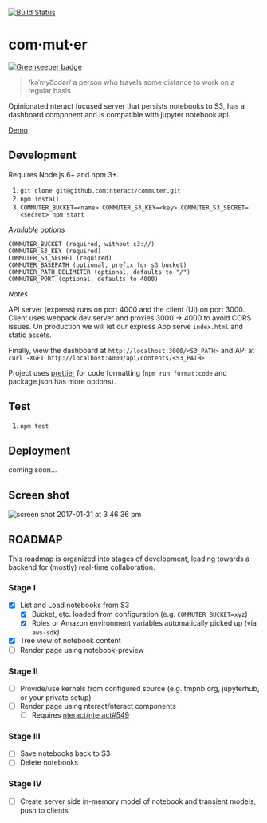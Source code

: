 [![Build Status](https://travis-ci.org/nteract/commuter.svg?branch=master)](https://travis-ci.org/nteract/commuter)

# com·mut·er

[![Greenkeeper badge](https://badges.greenkeeper.io/nteract/commuter.svg)](https://greenkeeper.io/)

> /kəˈmyo͞odər/
> a person who travels some distance to work on a regular basis.

Opinionated nteract focused server that persists notebooks to S3, has a dashboard component and is compatible with jupyter notebook api.

[Demo](https://nteract-commuter.herokuapp.com/)

## Development
Requires Node.js 6+ and npm 3+.

1. `git clone git@github.com:nteract/commuter.git`
1. `npm install`
1. `COMMUTER_BUCKET=<name> COMMUTER_S3_KEY=<key> COMMUTER_S3_SECRET=<secret> npm start`

*Available options*

```
COMMUTER_BUCKET (required, without s3://)
COMMUTER_S3_KEY (required)
COMMUTER_S3_SECRET (required)
COMMUTER_BASEPATH (optional, prefix for s3 bucket)
COMMUTER_PATH_DELIMITER (optional, defaults to "/")
COMMUTER_PORT (optional, defaults to 4000)
```

*Notes*

API server (express) runs on port 4000 and the client (UI) on port 3000. Client uses webpack dev server and proxies 3000 -> 4000 to avoid CORS issues. On production we will let our express App serve `index.html` and static assets.

Finally, view the dashboard at `http://localhost:3000/<S3_PATH>`
and API at `curl -XGET http://localhost:4000/api/contents/<S3_PATH>`

Project uses [prettier](https://github.com/jlongster/prettier) for code formatting (`npm run format:code` and package.json has more options).

## Test
1. `npm test`

## Deployment
coming soon...

## Screen shot

![screen shot 2017-01-31 at 3 46 36 pm](https://cloud.githubusercontent.com/assets/146449/22489565/fcd4f33e-e7cc-11e6-91fc-6d24da1fbae2.png)

## ROADMAP

This roadmap is organized into stages of development, leading towards a backend for (mostly) real-time collaboration.

### Stage I

- [x] List and Load notebooks from S3
  - [x] Bucket, etc. loaded from configuration (e.g. `COMMUTER_BUCKET=xyz`)
  - [x] Roles or Amazon environment variables automatically picked up (via `aws-sdk`)
- [x] Tree view of notebook content
- [ ] Render page using notebook-preview

### Stage II

- [ ] Provide/use kernels from configured source (e.g. tmpnb.org, jupyterhub, or your private setup)
- [ ] Render page using nteract/nteract components
  - [ ] Requires [nteract/nteract#549](https://github.com/nteract/nteract/issues/549)

### Stage III

- [ ] Save notebooks back to S3
- [ ] Delete notebooks

### Stage IV

- [ ] Create server side in-memory model of notebook and transient models, push to clients
